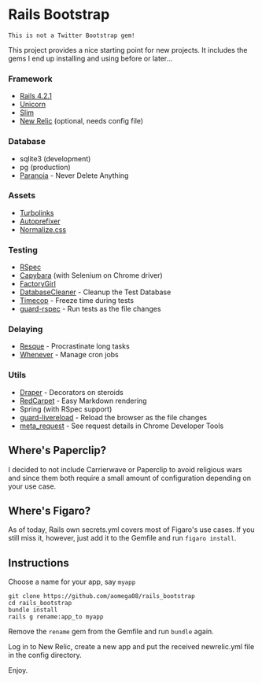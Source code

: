 # Rails Bootstrap

    This is not a Twitter Bootstrap gem!

This project provides a nice starting point for new projects. It includes the gems I end up installing and using before or later...

### Framework

* [Rails 4.2.1](https://github.com/rails/rails)
* [Unicorn](https://github.com/defunkt/unicorn)
* [Slim](https://github.com/slim-template/slim)
* [New Relic](http://newrelic.com/) (optional, needs config file)

### Database

* sqlite3 (development)
* pg (production)
* [Paranoia](https://github.com/radar/paranoia) - Never Delete Anything

### Assets

* [Turbolinks](https://github.com/rails/turbolinks)
* [Autoprefixer](https://github.com/ai/autoprefixer-rails)
* [Normalize.css](https://github.com/necolas/normalize.css/)

### Testing

* [RSpec](https://github.com/rspec/rspec)
* [Capybara](https://github.com/jnicklas/capybara) (with Selenium on Chrome driver)
* [FactoryGirl](https://github.com/thoughtbot/factory_girl)
* [DatabaseCleaner](https://github.com/DatabaseCleaner/database_cleaner) - Cleanup the Test Database
* [Timecop](https://github.com/travisjeffery/timecop) - Freeze time during tests
* [guard-rspec](https://github.com/guard/guard-rspec) - Run tests as the file changes

### Delaying

* [Resque](https://github.com/resque/resque) - Procrastinate long tasks
* [Whenever](https://github.com/javan/whenever) - Manage cron jobs

### Utils

* [Draper](https://github.com/drapergem/draper) - Decorators on steroids
* [RedCarpet](https://github.com/vmg/redcarpet) - Easy Markdown rendering
* Spring (with RSpec support)
* [guard-livereload](https://github.com/guard/guard-livereload) - Reload the browser as the file changes
* [meta_request](https://github.com/dejan/rails_panel/tree/master/meta_request) - See request details in Chrome Developer Tools

## Where's Paperclip?

I decided to not include Carrierwave or Paperclip to avoid religious wars and since them both require a small amount of configuration depending on your use case.

## Where's Figaro?

As of today, Rails own secrets.yml covers most of Figaro's use cases. If you still miss it, however, just add it to the Gemfile and run `figaro install`.

## Instructions

Choose a name for your app, say `myapp`

    git clone https://github.com/aomega08/rails_bootstrap
    cd rails_bootstrap
    bundle install
    rails g rename:app_to myapp

Remove the `rename` gem from the Gemfile and run `bundle` again.

Log in to New Relic, create a new app and put the received newrelic.yml file in the config directory.

Enjoy.
